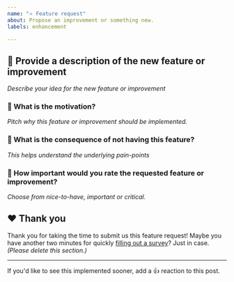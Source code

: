 ```yaml
---
name: "⭐ Feature request"
about: Propose an improvement or something new.
labels: enhancement

---
```


## 📝 Provide a description of the new feature or improvement
*Describe your idea for the new feature or improvement*

### 🫶 What is the motivation?
*Pitch why this feature or improvement should be implemented.*

### 🔗 What is the consequence of not having this feature?
*This helps understand the underlying pain-points*

### 🚦 How important would you rate the requested feature or improvement?
*Choose from nice-to-have, important or critical.*

## ❤️ Thank you
Thank you for taking the time to submit us this feature request! Maybe you have another two minutes for quickly [filling out a survey](https://hugerte.org)? Just in case.
_(Please delete this section.)_

---

If you'd like to see this implemented sooner, add a 👍 reaction to this post.

